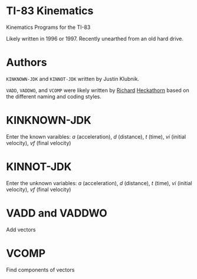 # TI-83 Kinematics
Kinematics Programs for the TI-83

Likely written in 1996 or 1997. Recently unearthed from an old hard drive. 

# Authors

`KINKNOWN-JDK` and `KINNOT-JDK` written by Justin Klubnik.

`VADD`, `VADDWO`, and `VCOMP` were likely written by [Richard](https://web.archive.org/web/20140225073938/http://web.cvcaroyals.org/~rheckathorn/OperationPhysicsHomePage.htm) [Heckathorn](http://rheckathorn.weebly.com) based on the different naming and coding styles. 

# KINKNOWN-JDK

Enter the known varaibles: _a_ (acceleration), _d_ (distance), _t_ (time), _vi_ (initial velocity), _vf_ (final velocity)

# KINNOT-JDK

Enter the unknown variables: _a_ (acceleration), _d_ (distance), _t_ (time), _vi_ (initial velocity), _vf_ (final velocity)

# VADD and VADDWO

Add vectors

# VCOMP 

Find components of vectors
